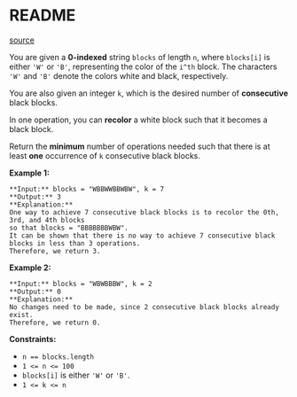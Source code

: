 # README #
[source](https://leetcode.com/problems/minimum-recolors-to-get-k-consecutive-black-blocks/)

You are given a **0-indexed** string `blocks` of length `n`, where `blocks[i]` is either `'W'` or `'B'`, representing the color of the `i^th` block. The characters `'W'` and `'B'` denote the colors white and black, respectively.

You are also given an integer `k`, which is the desired number of **consecutive** black blocks.

In one operation, you can **recolor** a white block such that it becomes a black block.

Return the **minimum** number of operations needed such that there is at least **one** occurrence of `k` consecutive black blocks.


**Example 1:**

```
**Input:** blocks = "WBBWWBBWBW", k = 7
**Output:** 3
**Explanation:**
One way to achieve 7 consecutive black blocks is to recolor the 0th, 3rd, and 4th blocks
so that blocks = "BBBBBBBWBW". 
It can be shown that there is no way to achieve 7 consecutive black blocks in less than 3 operations.
Therefore, we return 3.
```

**Example 2:**

```
**Input:** blocks = "WBWBBBW", k = 2
**Output:** 0
**Explanation:**
No changes need to be made, since 2 consecutive black blocks already exist.
Therefore, we return 0.
```


**Constraints:**


+ `n == blocks.length`
+ `1 <= n <= 100`
+ `blocks[i]` is either `'W'` or `'B'`.
+ `1 <= k <= n`


